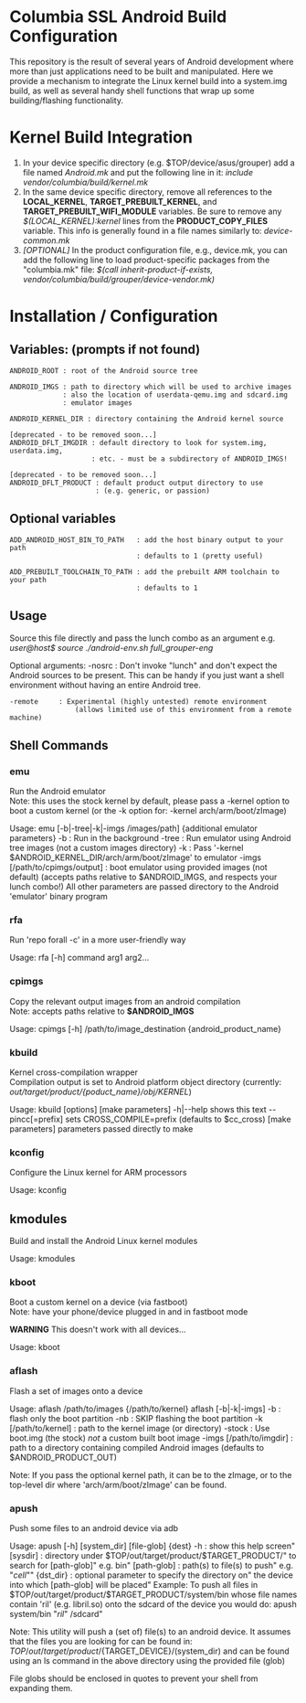 Columbia SSL Android Build Configuration
==========
This repository is the result of several years of Android development where
more than just applications need to be built and manipulated. Here we provide
a mechanism to integrate the Linux kernel build into a system.img build, as
well as several handy shell functions that wrap up some building/flashing
functionality.

Kernel Build Integration
==========
1. In your device specific directory (e.g. $TOP/device/asus/grouper) add
a file named <em>Android.mk</em> and put the following line in it:
<em>include vendor/columbia/build/kernel.mk</em>
2. In the same device specific directory, remove all references to the
<b>LOCAL_KERNEL</b>, <b>TARGET_PREBUILT_KERNEL</b>, and
<b>TARGET_PREBUILT_WIFI_MODULE</b> variables. Be sure to remove any
<em>$(LOCAL_KERNEL):kernel</em> lines from the <b>PRODUCT_COPY_FILES</b>
variable. This info is generally found in a file names similarly to:
<em>device-common.mk</em>
3. <em>[OPTIONAL]</em>
In the product configuration file, e.g., device.mk, you can add the following
line to load product-specific packages from the "columbia.mk" file:
<em>$(call inherit-product-if-exists, vendor/columbia/build/grouper/device-vendor.mk)</em>

Installation / Configuration
==========

Variables: (prompts if not found)
----------
	ANDROID_ROOT : root of the Android source tree
	
	ANDROID_IMGS : path to directory which will be used to archive images
	             : also the location of userdata-qemu.img and sdcard.img
	             : emulator images
	
	ANDROID_KERNEL_DIR : directory containing the Android kernel source

	[deprecated - to be removed soon...]
	ANDROID_DFLT_IMGDIR : default directory to look for system.img, userdata.img,
	                    : etc. - must be a subdirectory of ANDROID_IMGS!
	
	[deprecated - to be removed soon...]
	ANDROID_DFLT_PRODUCT : default product output directory to use
	                     : (e.g. generic, or passion)

Optional variables
----------
	ADD_ANDROID_HOST_BIN_TO_PATH   : add the host binary output to your path
	                               : defaults to 1 (pretty useful)
	
	ADD_PREBUILT_TOOLCHAIN_TO_PATH : add the prebuilt ARM toolchain to your path
	                               : defaults to 1

Usage
----------
Source this file directly and pass the lunch combo as an argument
e.g. <em>user@host$ source ./android-env.sh full_grouper-eng</em>

Optional arguments:
	-nosrc      : Don't invoke "lunch" and don't expect the Android sources
                    to be present. This can be handy if you just want a shell
                    environment without having an entire Android tree.

	-remote     : Experimental (highly untested) remote environment
                    (allows limited use of this environment from a remote machine)

Shell Commands
----------

### emu
Run the Android emulator<br>
Note: this uses the stock kernel by default, please pass a -kernel option
to boot a custom kernel (or the -k option for: -kernel arch/arm/boot/zImage)

Usage:
	emu [-b|-tree|-k|-imgs /images/path] {additional emulator parameters}
	        -b     : Run in the background
	        -tree  : Run emulator using Android tree images (not a custom images directory)
	        -k     : Pass '-kernel $ANDROID_KERNEL_DIR/arch/arm/boot/zImage' to emulator
	        -imgs [/path/to/cpimgs/output] : boot emulator using provided images (not default)
	                                         (accepts paths relative to $ANDROID_IMGS, and
	                                          respects your lunch combo!)
	        All other parameters are passed directory to the Android 'emulator'
	        binary program
	
### rfa
Run 'repo forall -c' in a more user-friendly way

Usage:
	rfa [-h] command arg1 arg2...

### cpimgs
Copy the relevant output images from an android compilation<br>
Note: accepts paths relative to <b>$ANDROID_IMGS</b>

Usage:
	cpimgs [-h] /path/to/image_destination {android_product_name}

### kbuild
Kernel cross-compilation wrapper<br>
Compilation output is set to Android platform object directory
(currently: <em>out/target/product/{poduct_name}/obj/KERNEL</em>)

Usage:
	kbuild [options] [make parameters]
	                 -h|--help           shows this text
	                 --pincc[=prefix]    sets CROSS_COMPILE=prefix
	                                     (defaults to $cc_cross)
	                 [make parameters]  parameters passed directly to make

### kconfig
Configure the Linux kernel for ARM processors

Usage:
	kconfig

## kmodules
Build and install the Android Linux kernel modules

Usage:
	kmodules

### kboot
Boot a custom kernel on a device (via fastboot)<br>
Note: have your phone/device plugged in and in fastboot mode

<b>WARNING</b> This doesn't work with all devices...

Usage:
	kboot

### aflash
Flash a set of images onto a device

Usage:
	aflash /path/to/images {/path/to/kernel}
	aflash [-b|-k|-imgs]
	           -b                      : flash only the boot partition
	           -nb                     : SKIP flashing the boot partition
	           -k [/path/to/kernel]    : path to the kernel image (or directory)
	           -stock                  : Use boot.img (the stock) _not_ a custom
	                                     built boot image
	           -imgs [/path/to/imgdir] : path to a directory containing compiled
	                                     Android images (defaults to $ANDROID_PRODUCT_OUT)

Note: If you pass the optional kernel path, it can be to the zImage, or
to the top-level dir where 'arch/arm/boot/zImage' can be found.

### apush
Push some files to an android device via adb

Usage:
	apush [-h] [system_dir] [file-glob] {dest}
	            -h          : show this help screen"
	            [sysdir]    : directory under \$TOP/out/target/product/\$TARGET_PRODUCT/"
	                          to search for [path-glob]"
	                          e.g. bin"
	            [path-glob] : path(s) to file(s) to push"
	                          e.g. \"*cell*\""
	            {dst_dir}   : optional parameter to specify the directory on"
	                          the device into which [path-glob] will be placed"
	Example:
	    To push all files in \$TOP/out/target/product/\$TARGET_PRODUCT/system/bin
	    whose file names contain 'ril' (e.g. libril.so) onto the sdcard of the device
	    you would do:
	        apush system/bin \"*ril*\" /sdcard"
	
Note: This utility will push a (set of) file(s) to an android device.
It assumes that the files you are looking for can be found in:
$TOP/out/target/product/${TARGET_DEVICE}/(system_dir)
and can be found using an ls command in the above directory using
the provided file (glob)

File globs should be enclosed in quotes to prevent your shell
from expanding them.
